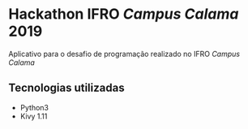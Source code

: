 # Hackathon IFRO _Campus Calama_ 2019
Aplicativo para o desafio de programação realizado no IFRO _Campus Calama_

## Tecnologias utilizadas
- Python3
- Kivy 1.11